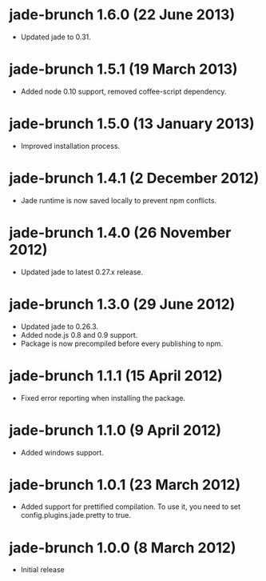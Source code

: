 # jade-brunch 1.6.0 (22 June 2013)
* Updated jade to 0.31.

# jade-brunch 1.5.1 (19 March 2013)
* Added node 0.10 support, removed coffee-script dependency.

# jade-brunch 1.5.0 (13 January 2013)
* Improved installation process.

# jade-brunch 1.4.1 (2 December 2012)
* Jade runtime is now saved locally to prevent npm conflicts.

# jade-brunch 1.4.0 (26 November 2012)
* Updated jade to latest 0.27.x release.

# jade-brunch 1.3.0 (29 June 2012)
* Updated jade to 0.26.3.
* Added node.js 0.8 and 0.9 support.
* Package is now precompiled before every publishing to npm.

# jade-brunch 1.1.1 (15 April 2012)
* Fixed error reporting when installing the package.

# jade-brunch 1.1.0 (9 April 2012)
* Added windows support.

# jade-brunch 1.0.1 (23 March 2012)
* Added support for prettified compilation. To use it, you need to
set config.plugins.jade.pretty to true.

# jade-brunch 1.0.0 (8 March 2012)
* Initial release
